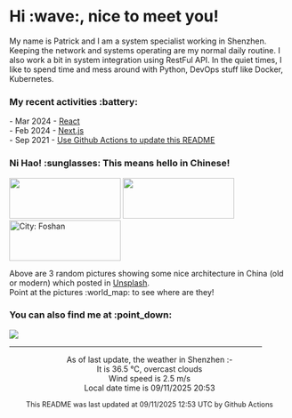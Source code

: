 <h1> Hi :wave:, nice to meet you! </h1>

<!-- <img align='right' src="https://media.giphy.com/media/3o6ZsWiPs8bx32YWyY/giphy.gif" width="300" /> -->

<p alight="left">My name is Patrick and I am a system specialist working in Shenzhen. Keeping the network and systems operating are my normal daily routine. I also work a bit in system integration using RestFul API. In the quiet times, I like to spend time and mess around with Python, DevOps stuff like Docker, Kubernetes.</p>
<h3>My recent activities :battery:</h3>
<!-- Activities start -->
- Mar 2024 - <a href='https://github.com/MoonHighway/learning-react' target='_blank'>React</a><br>
- Feb 2024 - <a href='#' target='_blank'>Next.js</a><br>
- Sep 2021 - <a href='https://docs.github.com/en/actions' target='_blank'>Use Github Actions to update this README</a><br><!-- Activities end -->

<h3>Ni Hao! :sunglasses: This means hello in Chinese!</h3>
<!-- Picture start -->
<p><img width="200" height="73" src="https://images.unsplash.com/photo-1596411789212-e077d6ca6b9b?crop=entropy&cs=tinysrgb&fit=max&fm=jpg&ixid=M3wyNjYzMzV8MHwxfHJhbmRvbXx8fHx8fHx8fDE3NTc1OTUyMzJ8&ixlib=rb-4.1.0&q=80&w=200" /> <img width="200" height="73" src="https://images.unsplash.com/photo-1698047558128-f2a36361b2e4?crop=entropy&cs=tinysrgb&fit=max&fm=jpg&ixid=M3wyNjYzMzV8MHwxfHJhbmRvbXx8fHx8fHx8fDE3NTc1OTUyMzJ8&ixlib=rb-4.1.0&q=80&w=200" /> <img width="200" height="73" src="https://images.unsplash.com/photo-1647083422982-2ff5299f6dd5?crop=entropy&cs=tinysrgb&fit=max&fm=jpg&ixid=M3wyNjYzMzV8MHwxfHJhbmRvbXx8fHx8fHx8fDE3NTc1OTUyMzJ8&ixlib=rb-4.1.0&q=80&w=200" title="City: Foshan" /> </p><!-- Picture end -->
<p>Above are 3 random pictures showing some nice architecture in China (old or modern) which posted in <a href='https://unsplash.com/' target='_blank'>Unsplash</a>.<br>Point at the pictures :world_map: to see where are they!</p>

<h3>You can also find me at :point_down:</h3>
<p><a href="https://www.linkedin.com/in/patrick-law" target="_blank"><img src="https://img.shields.io/badge/linkedin-%230077B5.svg?&style=for-the-badge&logo=linkedin&logoColor=white" /></a>
</P>
<hr size='8' width='90%'>

<!-- Weather start -->
<p align="center">As of last update, the weather in Shenzhen :- <br>
It is 36.5 &#8451;, overcast clouds<br>
Wind speed is 2.5 m/s<br>
Local date time is 09/11/2025 20:53<br></p><!-- Weather end -->
<!-- Updatetime start -->
<p align="center" style="font-size:90%">This README was last updated at 09/11/2025 12:53 UTC by Github Actions</p><!-- Updatetime end -->
